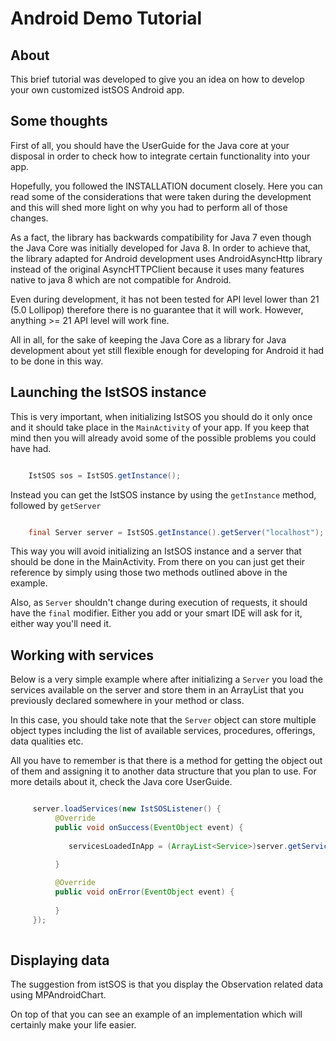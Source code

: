 # Android Demo Tutorial

## About

This brief tutorial was developed to give you an idea on how to develop your own
customized istSOS Android app.

## Some thoughts

First of all, you should have the UserGuide for the Java core at your disposal in order
to check how to integrate certain functionality into your app.

Hopefully, you followed the INSTALLATION document closely. Here you can read some of the
considerations that were taken during the development and this will shed more light on
why you had to perform all of those changes.

As a fact, the library has backwards compatibility for Java 7 even though the Java Core
was initially developed for Java 8. In order to achieve that, the library adapted for
Android development uses AndroidAsyncHttp library instead of the original AsyncHTTPClient because
it uses many features native to java 8 which are not compatible for Android. 

Even during development, it has not been tested for API level lower than 21 (5.0 Lollipop) therefore
there is no guarantee that it will work. However, anything >= 21 API level will work fine.

All in all, for the sake of keeping the Java Core as a library for Java development about yet still flexible
enough for developing for Android it had to be done in this way. 

## Launching the IstSOS instance

This is very important, when initializing IstSOS you should do it only once and it
should take place in the `MainActivity` of your app. If you keep that mind then you will already
avoid some of the possible problems you could have had.

```java

    IstSOS sos = IstSOS.getInstance();

```

Instead you can get the IstSOS instance by using the `getInstance` method, followed by `getServer`

```java

    final Server server = IstSOS.getInstance().getServer("localhost");


```

This way you will avoid initializing an IstSOS instance and a server that should be done in the
MainActivity. From there on you can just get their reference by simply using those two methods
outlined above in the example.

Also, as `Server` shouldn't change during execution of requests, it should have the `final` modifier.
Either you add or your smart IDE will ask for it, either way you'll need it.

## Working with services

Below is a very simple example where after initializing a `Server` you load the services available
on the server and store them in an ArrayList that you previously declared somewhere in your method
or class.

In this case, you should take note that the `Server` object can store multiple object types including
the list of available services, procedures, offerings, data qualities etc. 

All you have to remember is that there is a method for getting the object out of them and assigning it
to another data structure that you plan to use. For more details about it, check the Java core UserGuide.

```java

     server.loadServices(new IstSOSListener() {
          @Override
          public void onSuccess(EventObject event) {
 
             servicesLoadedInApp = (ArrayList<Service>)server.getServices();

          }
 
          @Override
          public void onError(EventObject event) {
 
          }
     });
    
```

## Displaying data

The suggestion from istSOS is that you display the Observation related data using MPAndroidChart.

On top of that you can see an example of an implementation which will certainly make your life
easier.